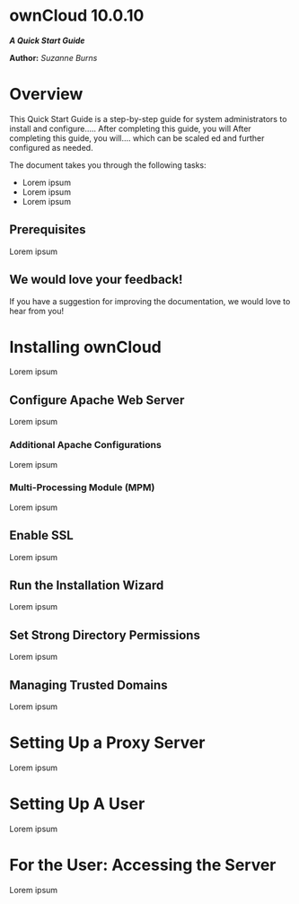 ownCloud 10.0.10
==============

***A Quick Start Guide***

**Author:** *Suzanne Burns* 

# Overview 

This Quick Start Guide is a step-by-step guide for system administrators to install and configure..... After completing this guide, you will After completing this guide, you will.... which can be scaled ed and further configured as needed.     

The document takes you through the following tasks:  

+ Lorem ipsum
+ Lorem ipsum
+ Lorem ipsum

## Prerequisites

Lorem ipsum

## We would love your feedback!

If you have a suggestion for improving the documentation, we would love to hear from you! 

# Installing ownCloud 

Lorem ipsum

## Configure Apache Web Server

Lorem ipsum

### Additional Apache Configurations

Lorem ipsum

### Multi-Processing Module (MPM)

Lorem ipsum

## Enable SSL

Lorem ipsum

## Run the Installation Wizard

Lorem ipsum

## Set Strong Directory Permissions

Lorem ipsum

## Managing Trusted Domains

Lorem ipsum

# Setting Up a Proxy Server 

Lorem ipsum 

# Setting Up A User

Lorem ipsum

# For the User: Accessing the Server

Lorem ipsum
